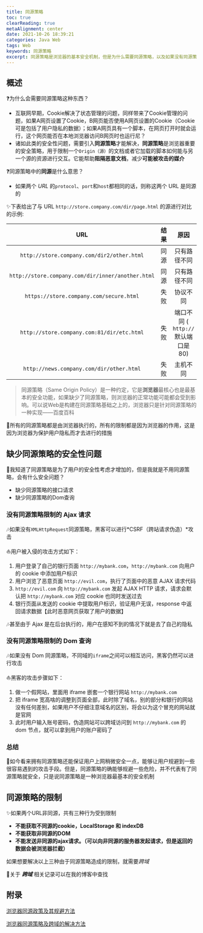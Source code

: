 ```yaml
---
title: 同源策略
toc: true
clearReading: true
metaAlignment: center
date: 2021-10-26 18:39:21
categories: Java Web
tags: Web
keywords: 同源策略
excerpt: 同源策略是浏览器的基本安全机制，但是为什么需要同源策略，以及如果没有同源策略会触发什么安全问题，都将在本文进行解答
---
```

<!-- toc -->
## 概述

:question:为什么会需要同源策略这种东西？

- 互联网早期，Cookie解决了状态管理的问题，同样带来了Cookie管理的问题，如果A网页设置了Cookie，B网页能否使用A网页设置的Cookie（Cookie可是包括了用户隐私的数据）；如果A网页具有一个脚本，在网页打开时就会运行，这个网页能否在本地浏览器访问B网页时也运行尼？
- 诸如此类的安全性问题，需要引入**同源策略**才能解决，**同源策略**是浏览器重要的安全策略，用于限制一个`Origin（源）`的文档或者它加载的脚本如何能与另一个源的资源进行交互。它能帮助**阻隔恶意文档**，减少**可能被攻击的媒介**

:question:同源策略中的**同源**是什么意思？

- 如果两个 *URL* 的`protocol`、`port`和`host`都相同的话，则称这两个 URL 是同源的

:sparkles:下表给出了与 URL `http://store.company.com/dir/page.html` 的源进行对比的示例:

|                        URL                        | 结果 |                原因                |
| :-----------------------------------------------: | :--: | :--------------------------------: |
|    `http://store.company.com/dir2/other.html`     | 同源 |            只有路径不同            |
| `http://store.company.com/dir/inner/another.html` | 同源 |            只有路径不同            |
|      `https://store.company.com/secure.html`      | 失败 |              协议不同              |
|    `http://store.company.com:81/dir/etc.html`     | 失败 | 端口不同 ( `http://` 默认端口是80) |
|     `http://news.company.com/dir/other.html`      | 失败 |              主机不同              |

> 同源策略（Same  Origin Policy）是一种约定，它是**浏览器**最核心也是最基本的安全功能，如果缺少了同源策略，则浏览器的正常功能可能都会受到影响。可以说Web是构建在同源策略基础之上的，浏览器只是针对同源策略的一种实现——百度百科

:notebook:所有的同源策略都是由浏览器执行的，所有的限制都是因为浏览器的作用，这是因为浏览器为保护用户隐私而才去进行的措施

## 缺少同源策略的安全性问题

:thinking:我知道了同源策略是为了用户的安全性考虑才增加的，但是我就是不用同源策略，会有什么安全问题？

- 缺少同源策略的接口请求
- 缺少同源策略的Dom查询

### 没有同源策略限制的 Ajax 请求

:notes:如果没有`XMLHttpRequest`同源策略，黑客可以进行*CSRF（跨站请求伪造）*攻击

:sailboat:用户被入侵的攻击方式如下：

1. 用户登录了自己的银行页面 `http://mybank.com`，`http://mybank.com` 向用户的 cookie 中添加用户标识
2. 用户浏览了恶意页面 `http://evil.com`，执行了页面中的恶意 AJAX 请求代码
3. `http://evil.com` 向 `http://mybank.com` 发起 AJAX HTTP 请求，请求会默认把 `http://mybank.com` 对应 cookie 也同时发送过去
4. 银行页面从发送的 cookie 中提取用户标识，验证用户无误，response 中返回请求数据【此时恶意网页获取了用户的数据】

:notes:甚至由于 Ajax 是在后台执行的，用户在感知不到的情况下就是去了自己的隐私

### 没有同源策略限制的 Dom 查询

:notes:如果没有 Dom 同源策略，不同域的`iframe`之间可以相互访问，黑客仍然可以进行攻击

:sailboat:黑客的攻击步骤如下：

1. 做一个假网站，里面用 iframe 嵌套一个银行网站 `http://mybank.com`
2. 把 iframe 宽高啥的调整到页面全部，此时除了域名，别的部分和银行的网站没有任何差别，如果用户不仔细注意域名的区别，将会以为这个冒充的网站就是官网
3. 此时用户输入账号密码，伪造网站可以跨域访问到 `http://mybank.com` 的 dom 节点，就可以拿到用户的账户密码了

### 总结

:notebook:如今看来拥有同源策略还能保证用户上网稍微安全一点，能够让用户规避到一些很容易遇到的攻击手段。但是，同源策略的确能够规避一些危险，并不代表有了同源策略就安全，只是说同源策略是一种浏览器最基本的安全机制

## 同源策略的限制

:sparkles:如果两个URL非同源，共有三种行为受到限制

- **不能获取不同源的cookie，LocalStorage 和 indexDB**
- **不能获取非同源的DOM**
- **不能发送非同源的ajax请求。（可以向非同源的服务器发起请求，但是返回的数据会被浏览器拦截）**

如果想要解决以上三种由于同源策略造成的限制，就需要*跨域*

:book:关于 ***跨域*** 相关记录可以在我的博客中查找

## 附录

[浏览器同源政策及其规避方法](https://www.ruanyifeng.com/blog/2016/04/same-origin-policy.html)

[浏览器同源策略及跨域的解决方法](https://juejin.cn/post/6844903681683357710)